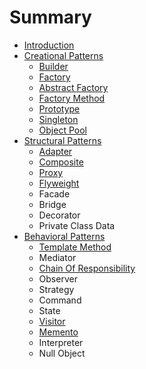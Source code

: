 # Summary

* [Introduction](README.md)
* [Creational Patterns](chapter1.md)
  * [Builder](chapter1/builder.md)
  * [Factory](chapter1/factory.md)
  * [Abstract Factory](chapter1/abstract-factory.md)
  * [Factory Method](chapter1/factory-method.md)
  * [Prototype](chapter1/prototype.md)
  * [Singleton](chapter1/singleton.md)
  * [Object Pool](chapter1/object-pool.md)
* [Structural Patterns](structural-patterns.md)
  * [Adapter](structural-patterns/adapter.md)
  * [Composite](structural-patterns/composite.md)
  * [Proxy](structural-patterns/proxy.md)
  * [Flyweight](structural-patterns/flyweight.md)
  * Facade
  * Bridge
  * Decorator
  * Private Class Data
* [Behavioral Patterns](behavioral-patterns.md)
  * [Template Method](behavioral-patterns/template-method.md)
  * Mediator
  * [Chain Of Responsibility](behavioral-patterns/chain-of-responsibility.md)
  * Observer
  * Strategy
  * Command
  * State
  * [Visitor](behavioral-patterns/visitor.md)
  * [Memento](behavioral-patterns/memento.md)
  * Interpreter
  * Null Object

